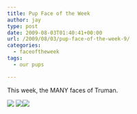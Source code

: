 ```yaml
---
title: Pup Face of the Week
author: jay
type: post
date: 2009-08-03T01:40:41+00:00
url: /2009/08/03/pup-face-of-the-week-9/
categories:
  - faceoftheweek
tags:
  - our pups

---
```

This week, the MANY faces of Truman.

 ![][1] ![][2]![][3]

 [1]: https://photos.smugmug.com/photos/609176864_LCu8j-M.jpg
 [2]: https://photos.smugmug.com/photos/609171046_rLAVb-M.jpg
 [3]: https://photos.smugmug.com/photos/609169743_tKVVN-M.jpg